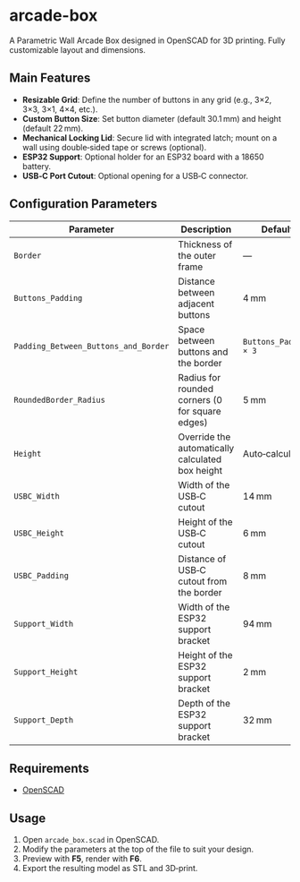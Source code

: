 # arcade-box
A Parametric Wall Arcade Box designed in OpenSCAD for 3D printing. Fully customizable layout and dimensions.

## Main Features
* **Resizable Grid**: Define the number of buttons in any grid (e.g., 3×2, 3×3, 3×1, 4×4, etc.).
* **Custom Button Size**: Set button diameter (default 30.1 mm) and height (default 22 mm).
* **Mechanical Locking Lid**: Secure lid with integrated latch; mount on a wall using double‑sided tape or screws (optional).
* **ESP32 Support**: Optional holder for an ESP32 board with a 18650 battery.
* **USB‑C Port Cutout**: Optional opening for a USB‑C connector.

## Configuration Parameters
| Parameter                            | Description                                      | Default               |
| ------------------------------------ | ------------------------------------------------ | --------------------- |
| `Border`                             | Thickness of the outer frame                     | —                     |
| `Buttons_Padding`                    | Distance between adjacent buttons                | 4 mm                  |
| `Padding_Between_Buttons_and_Border` | Space between buttons and the border             | `Buttons_Padding × 3` |
| `RoundedBorder_Radius`               | Radius for rounded corners (0 for square edges)  | 5 mm                  |
| `Height`                             | Override the automatically calculated box height | Auto‑calculated       |
| `USBC_Width`                         | Width of the USB‑C cutout                        | 14 mm                 |
| `USBC_Height`                        | Height of the USB‑C cutout                       | 6 mm                  |
| `USBC_Padding`                       | Distance of USB‑C cutout from the border         | 8 mm                  |
| `Support_Width`                      | Width of the ESP32 support bracket               | 94 mm                 |
| `Support_Height`                     | Height of the ESP32 support bracket              | 2 mm                  |
| `Support_Depth`                      | Depth of the ESP32 support bracket               | 32 mm                 |

## Requirements
* [OpenSCAD](https://www.openscad.org/)

## Usage
1. Open `arcade_box.scad` in OpenSCAD.
2. Modify the parameters at the top of the file to suit your design.
3. Preview with **F5**, render with **F6**.
4. Export the resulting model as STL and 3D‑print.
